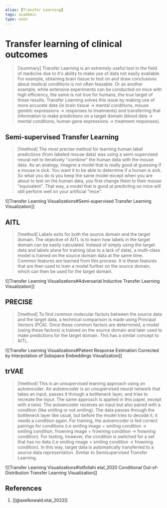 ```yaml
---
alias: [Transfer Learning]
tags: academic
type: note
---
```

# Transfer learning of clinical outcomes

> [!summary] 
> Transfer Learning is an extremely useful tool in the field of medicine due to it's ability to make use of data not easily available. For example, obtaining brain tissue to test on and draw conclusions about medical conditions is not often feasable. Or as another example, while extensive experiments can be conducted on mice with high efficiency, the same is not true for humans, the true target of those results. Transfer Learning solves this issue by making use of more accurate data (ie brain tissue -> mental conditions, mouse genetic expressions -> responses to treatments) and transferring that information to make predictions on a target domain (blood data -> mental conditions, human gene expressions -> treatment responses).

## Semi-supervised Transfer Learning

> [!method] 
> The most precise method for learning human label predictions (from labeled mouse data) was using a semi-supervised neural net to iteratively "combine" the human data with the mouse data. As an analogy, imagine a model that is really good at guessing if a mouse is sick. You want it to be able to determine if a human is sick. So what you do is you keep the same model except when you are about to test on the human data, you first change them to their mouse "equivalent". That way, a model that is good at predicting on mice will still perform well on your artificial "mice".

![[Transfer Learning Visualizations#Semi-supervised Transfer Learning Visualization]]

## AITL

> [!method] 
> Labels exits for both the source domain and the target domain. The objective of AITL is to learn how labels in the target domain can be easily calculated. Instead of simply using the target data and labels alone for training (due to a lack of data), a multi-class model is trained on the source domain data at the same time. Common features are learned from this process. It is these features that are then used to train a model further on the source domain, which can then be used for the target domain.

![[Transfer Learning Visualizations#Adversarial Inductive Transfer Learning Visualization]]

## PRECISE

> [!method] 
> To find common molecular factors between the source data and the target data, a technical comparison is made using Principal Vectors (PCA). Once these common factors are determined, a model (using these factors) is trained on the source domain and later used to make predictions for the target domain. This has a similar concept to AITL.

![[Transfer Learning Visualizations#Patient Response Estimation Corrected by Interpolation of Subspace Embeddings Visualization]]

## trVAE

> [!method]
> This is an unsupervised learning approach using an autoencoder. An autoencoder is an unsupervised neural network that takes an input, passes it through a bottleneck layer, and tries to recreate the input. The same approach is applied in this paper, except with a twist. The autoencoder receives an input but also paired with a condition (like smiling or not smiling). The data passes through the bottleneck layer like usual, but before the model tries to decode it, it needs a condition again. For training, the autoencoder is fed correct pairings for conditions (i.e smiling image + smiling condition -> smiling condition, frowning image + frowning condition -> frowning condition). For testing, however, the condition is switched for a set that has no data (i.e smiling image + smiling condition -> frowning condition). In this way, target data is automatically transferred to a source data representation. Similar to Semisupervised Transfer Learning.

![[Transfer Learning Visualizations#lotfollahi etal_2020 Conditional Out-of-Distribution Transfer Learning Visualization]]

## References
1. [[@axelkowald.etal_2022]]
